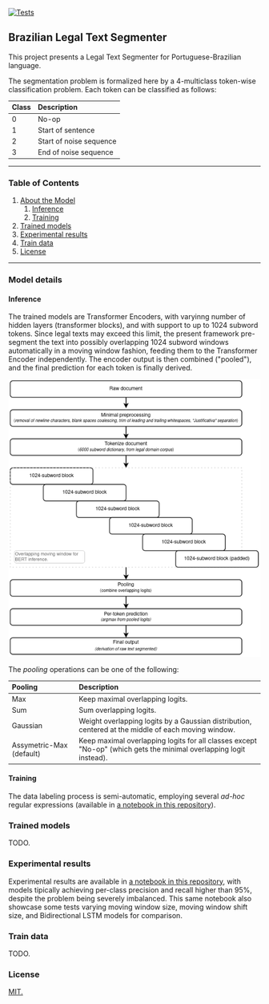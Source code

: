 [![Tests](https://github.com/FelSiq/ulysses-segmenter/actions/workflows/tests.yml/badge.svg)](https://github.com/FelSiq/ulysses-segmenter/actions/workflows/tests.yml)

## Brazilian Legal Text Segmenter
This project presents a Legal Text Segmenter for Portuguese-Brazilian language.

The segmentation problem is formalized here by a 4-multiclass token-wise classification problem. Each token can be classified as follows:

|Class |Description             |
| :--- | :---                   |
|0     |No-op                   |
|1     |Start of sentence       |
|2     |Start of noise sequence |
|3     |End of noise sequence   |

---

### Table of Contents
1. [About the Model](#about-the-model)
    1. [Inference](#inference)
    2. [Training](#training)
2. [Trained models](#trained-models)
3. [Experimental results](#experimental-results)
4. [Train data](#train-data)
5. [License](#license)

---

### Model details

#### Inference
The trained models are Transformer Encoders, with varyinng number of hidden layers (transformer blocks), and with support to up to 1024 subword tokens. Since legal texts may exceed this limit, the present framework pre-segment the text into possibly overlapping 1024 subword windows automatically in a moving window fashion, feeding them to the Transformer Encoder independently. The encoder output is then combined ("pooled"), and the final prediction for each token is finally derived.

<p align="center">
	<img src="./diagrams/segmenter_inference_pipeline.png" alt="Full segmenter inference pipeline."></img>
</p>

The *pooling* operations can be one of the following:

|Pooling                   | Description                                                                                                        |
| :---                     | :---                                                                                                               |
| Max                      | Keep maximal overlapping logits.                                                                                   |
| Sum                      | Sum overlapping logits.		                                                                                    |
| Gaussian                 | Weight overlapping logits by a Gaussian distribution, centered at the middle of each moving window.                |
| Assymetric-Max (default) | Keep maximal overlapping logits for all classes except "No-op" (which gets the minimal overlapping logit instead). |


#### Training
The data labeling process is semi-automatic, employing several *ad-hoc* regular expressions (available in [a notebook in this repository](./notebooks/2_generate_labels_from_regular_expressions.ipynb)).


### Trained models
TODO.

### Experimental results
Experimental results are available in [a notebook in this repository](./notebooks/5_result_analysis.ipynb), with models tipically achieving per-class precision and recall higher than 95%, despite the problem being severely imbalanced. This same notebook also showcase some tests varying moving window size, moving window shift size, and Bidirectional LSTM models for comparison.

### Train data
TODO.

### License
[MIT.](./LICENSE)
